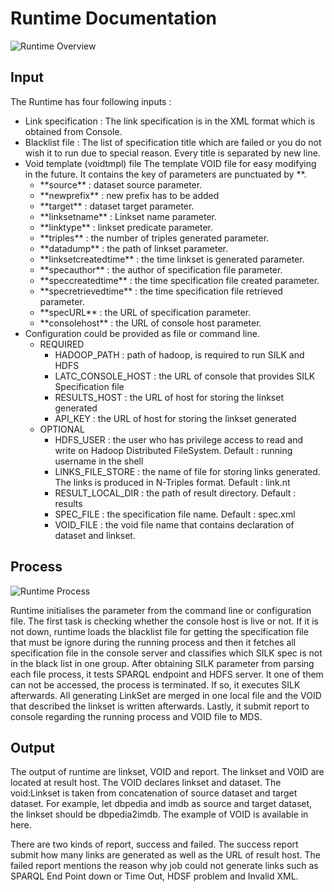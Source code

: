 Runtime Documentation
=====================

![Runtime Overview](https://github.com/LATC/24-7-platform/blob/master/latc-platform/runtime/doc/runtime.png "Runtime Overview")

Input
-----

The Runtime has four following inputs :
*   Link specification : The link specification is in the XML format which is obtained from Console.
*   Blacklist file : The list of specification title which are failed or you do not wish it to run due to special reason. Every title is separated by new line.
*   Void template (voidtmpl) file
The template VOID file for easy modifying in the future. It contains the key of parameters are punctuated by \*\*.
	*   \*\*source\*\* : dataset source parameter.
	*   \*\*newprefix\*\* : new prefix has to be added
	*   \*\*target\*\* : dataset target parameter.
	*   \*\*linksetname\*\* : Linkset name parameter.
	*   \*\*linktype\*\* : linkset predicate parameter.
	*   \*\*triples\*\* : the number of triples generated parameter.
	*   \*\*datadump\*\* : the path of linkset parameter.
	*   \*\*linksetcreatedtime\*\* : the time linkset is generated parameter.
	*   \*\*specauthor\*\* : the author of specification file parameter.
	*   \*\*speccreatedtime\*\* : the time specification file created parameter.
	*   \*\*specretrievedtime\*\* : the time specification file retrieved parameter.
	*   \*\*specURL\*\* : the URL of specification parameter.
	*   \*\*consolehost\*\* : the URL of console host parameter.
*   Configuration could be provided as file or command line.
	*   REQUIRED
		*   HADOOP_PATH : path of hadoop, is required to run SILK and HDFS
   		*   LATC_CONSOLE_HOST : the URL of console that provides SILK Specification file
   		*   RESULTS_HOST : the URL of host for storing the linkset generated
   		*   API_KEY : the URL of host for storing the linkset generated
   	*   OPTIONAL
		*   HDFS_USER : the user who has privilege access to read and write on Hadoop Distributed FileSystem. Default : running username in the shell
		*   LINKS_FILE_STORE : the name of file for storing links generated. The links is produced in N-Triples format. Default : link.nt
		*   RESULT_LOCAL_DIR : the path of result directory. Default : results
		*   SPEC_FILE : the specification file name. Default : spec.xml
		*   VOID_FILE : the void file name that contains declaration of dataset and linkset.

Process
-------

![Runtime Process](https://github.com/LATC/24-7-platform/blob/master/latc-platform/runtime/doc/flowprocesslatc.jpg "Runtime Process")

Runtime initialises the parameter from the command line or configuration file. The first task is checking whether the console host is live or not.   If it is not down, runtime loads the blacklist file for getting the specification file that must be ignore during the running process and then it fetches all specification file in the console server and classifies which SILK spec is not in the black list in one group.   After obtaining SILK parameter from parsing each file process, it tests SPARQL endpoint and HDFS server. It one of them can not be accessed, the process is terminated. If so, it executes SILK afterwards.  All generating LinkSet are merged in one local file and the VOID that described the linkset is written afterwards. Lastly, it submit report to console regarding the running process and VOID file to MDS.

## Output

The output of runtime are linkset, VOID and report. The linkset and VOID are located at result host. The VOID declares  linkset and dataset. The void:Linkset is taken from concatenation of source dataset and target dataset. For example, let dbpedia and imdb as source and target dataset, the linkset should be  dbpedia2imdb.  The example of VOID is available in here.

There are two kinds of report, success and failed. The success report submit how many links are generated as well as the URL of result host. The failed report mentions the reason why job could not generate links such as SPARQL End Point down or Time Out, HDSF problem and Invalid XML.  
